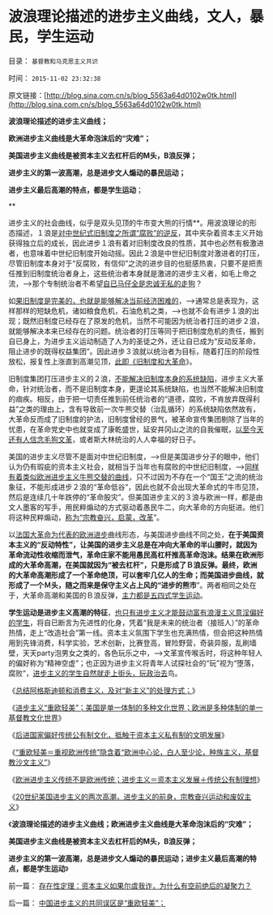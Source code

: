 # 波浪理论描述的进步主义曲线，文人，暴民，学生运动

目录： `基督教和马克思主义共识` 

时间： `2015-11-02 23:32:38` 

原文链接：[http://blog.sina.com.cn/s/blog_5563a64d0102w0tk.html](http://blog.sina.com.cn/s/blog_5563a64d0102w0tk.html)

**波浪理论描述的进步主义曲线；**

**欧洲进步主义曲线是大革命泡沫后的“灾难”；**

**美国进步主义曲线是被资本主义去杠杆后的M头，B浪反弹；**

**进步主义的第一波高潮，总是进步文人煽动的暴民运动；**

**进步主义最后高潮的特点，都是学生运动**；

**

进步主义的社会曲线，似乎是双头见顶的牛市变大熊的行情**。用波浪理论的形态描述，１浪是[对中世纪式旧制度之所谓“腐败”的逆反](../../../2015/4/14/裸官无可恨之处,反腐败往“贪财之官”下功夫，是号错脉，开错药；.md)，其中夹杂着资本主义开始获得独立后的成长，因此进步１浪有着对旧制度改良的性质，其中也必然有极激进者，也意味着中世纪旧制度开始动摇。因此２浪是中世纪旧制度对激进者的打压，尽管旧制度本身对于“反腐败，有信仰”之流的进步目的也挺感热衷，只要不是把责任推到旧制度统治者身上，这些统治者本身就是激进的进步主义者，如毛上帝之流，——>那个专制统治者不希望[自已马仔全是忠诚无私的走狗](../../../2014/5/26/偏好于口号的民粹和公知，容易被公仆阶级忽悠.md)？

如[果旧制度是完美的，也就是能够解决当前经济困难的](../../../2014/4/2/任何国家的衰败，与公有制程度成正比；.md)，——>通常总是表现为，这样那样的短缺危机，诸如粮食危机，石油危机之类，——>也就不会有进步１浪的出现；既然旧制度已经存在了原发的危机，当然不可能因为统治者打压的进步２浪，就能够解决本来已经存在的问题。统治者的打压等同于把旧制度危机的责任，搬到自已身上，为进步主义运动制造了人为的圣徒之外，还让自已成为“反动反革命，阻止进步的既得权益集团”。因此进步３浪就以统治者为目标，随着打压的阶段性放松，报复性上涨直到高潮见顶，[此即《旧制度和大革命](../../../2014/1/1/“杀鸡儆猴的法家原则”和“扩大镇压的肃反原则”.md)》。

旧制度集团打压进步主义的２浪，[不能解决旧制度本身的系统缺陷](../../../2012/8/25/极端分子是问题，但不是大问题.md)，进步主义大革命，针对统治者，而不是旧制度本身，更遑论其系统缺陷，也当然不能解决旧制度的痼疾。相反，由于把一切责任推到前任统治者的“道德，腐败，不肯放弃既得利益”之类的理由上，含有导致前一次牛熊交替（治乱循环）的系统缺陷依然故有，大革命反而成了旧制度的护法，旧制度曾经的景气，被革命宣传集团剔除了当年的忧患，在革命党史中也就变成了康乾盛世，延安井冈山之流的自我催眠，[以至今天还有人信念毛狗文革](../../../2011/11/1/垄断传媒职业道德败坏，令社会显得“世风日下”.md)，或者斯大林统治的人人幸福的好日子。

美国的进步主义尽管不是面对中世纪旧制度，——>但是美国进步分子的眼中，他们认为仍有瑕疵的资本主义社会，就相当于当年也有腐败的中世纪旧制度，——>[同样有着类似欧洲进步主义牛熊交替的曲线](../../../2015/11/1/20世纪美国进步主义的两次高潮，进步主义的前世今生.md)，只不过因为不存在一个“国王”之流的统治象征，不能形成进步２浪的“革命低谷”，因此也就不会出现大革命式的牛市见顶，然后是连续几十年跌停的“革命股灾”。但美国进步主义的３浪与欧洲一样，都是由文人墨客的写手，用民粹煽动的方式驱动着愚民牛二，向大革命的方向挺进。他们将这种民粹煽动，[称为“宗教奋兴，启蒙，改革](../../../2015/6/25/美国基督教的第二次左派狂热，对美国早期历史的影响；.md)”。

以[法国大革命为代表的欧洲进步](../../../2012/10/22/大炮镇压游行示威的军事天才.md)曲线形态，与美国进步曲线不同之处，**在于美国资本主义的“反动特性”，让美国的进步主义总是在冲向大革命的半山腰时，就因为革命流动性收缩而泄气，革命庄家不能用愚民高杠杆推高革命泡沫。结果在欧洲形成的大革命高潮，在美国就因为“被去杠杆”，只是形成了Ｂ浪反弹。最终，欧洲的大革命高潮形成了一个革命绝顶，可以套牢几亿人的生命；而美国进步曲线，就形成了一个Ｍ头，随之而来是保守主义占上风的“进步的熊市**”。两者相同之处在于，大革命高潮和美国的Ｂ浪反弹，[主力都是五四式学生运动](../../../2010/9/25/进步的障碍可能是所谓的“人民群众”.md)。

**学生运动是进步主义高潮的特征**，[也只有进步主义才能鼓动富有浪漫主义意淫偏好的学生](../../../2010/9/25/最大规模的国企特权集团是高校.md)，将自已断言为先进性的化身，凭着“我是未来的统治者（接班人）”的革命热情，走上“改造社会”第一线。资本主义氛围下学生也充满热情，但会把这种热情用到先锋消费，科学实验，艺术创新，比赛登高，冒险野营，奇装异服，乱刷墙壁，天天party泡男女之类的，各色玩乐之中，——>文革宣传喉舌时，将这种年轻人的偏好称为“精神空虚”；也正因为进步主义将青年人试探社会的“玩”视为“堕落，腐败”，[进步主义的学生自然就走上街头，玩政治去](http://darthvad.blog.163.com/blog/static/5339947020094251031015/)鸟。

《[总结阿格斯迪顿和消费主义，及对“新主义”的处理方式；](../../../2015/10/27/总结阿格斯迪顿和消费主义，及对“新主义”的处理方式；.md)》

《[进步主义“重欧轻美”；美国是单一体制的多种文化世界；欧洲是多种体制的单一基督教文化世界](../../../2015/10/28/中国进步主义的共同误区是“重欧轻美”；.md)》

《[后进国家偏好传统公有制文化，抵触于资本主义私有制的文明发展](../../../2015/10/29/卡尔.马克思对人性定理的直觉和坚定虔诚的信仰.md)》

《[“重欧轻美＝重视欧洲传统”隐含着“欧洲中心论，白人至少论，种族主义，基督教沙文主义”](../../../2015/10/31/“重欧轻美”等价于自我认定为“劣等民族，劣等文化”.md)》

《[欧洲进步主义传统不是欧洲传统；进步主义＝资本主义发展＋传统公有制理想](../../../2015/10/31/进步主义＝资本主义发展＋传统公有制理想；及保守主义.md)》

《[20世纪美国进步主义的两次高潮，进步主义的前身，宗教奋兴运动和废奴主义](../../../2015/11/1/20世纪美国进步主义的两次高潮，进步主义的前世今生.md)》

《**波浪理论描述的进步主义曲线；欧洲进步主义曲线是大革命泡沫后的“灾难”；**

**美国进步主义曲线是被资本主义去杠杆后的M头，B浪反弹；**

**进步主义的第一波高潮，总是进步文人煽动的暴民运动；进步主义最后高潮的特点，都是学生运动**》

前一篇： [存在性定理：资本主义如果尔虞我诈，为什么有空前绝后的凝聚力？](../../../2016/1/31/存在性定理：资本主义如果尔虞我诈，为什么有空前绝后的凝聚力？.md)

后一篇： [中国进步主义的共同误区是“重欧轻美”；](../../../2015/10/28/中国进步主义的共同误区是“重欧轻美”；.md)

